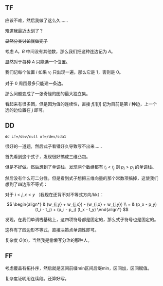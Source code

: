 ## TF
应该不难，然后我做了这么久……

难道我最近太划了？

~~显然分类讨论就做完了~~

考虑 $A$，$B$ 中间没有其他数，那么我们把这种连边记为 $A$。

显然对于每种 $A$ 只能选一个位置。

我们记每个位置 $i$ 如果 $v_i$ 只出现一遍，那么它是 $1$，否则是 $0$。

对于 $0$ 周围最多只能建一条边。

那么问题变成了一张奇怪的图的最大独立集。

看起来有很多团，但是因为值的连续性，直接 $f[i][j]$ 记为目前是第 $i$ 种边，上一个选的边位置在 $j$ 即可。

## DD
	dd if=/dev/null of=/dev/sda1

很好的一道题，然后式子看错好久导致写不出来……

首先看到这个式子，发现很好搞成三维凸包。

但是不好做。然后想到了单调栈，发现两个数组都有 $t_i < t_j$ 则 $p_i > p_j$ 的单调栈。

然后没有什么可二分性。但是看到式子想把三维向量的那个常数项搞掉，这使我们想到了四边形不等式：

对于 $i < j, x < y$ （我现在还背不对不等式方向/kk）：

$$
\begin{align*}
& (w_{i,y} + w_{j,x}) - (w_{i,x} + w_{j,y}) \\
= & (p_x - p_y) (t_i - t_j) + (p_i - p_j) (t_x - t_y)
\end{align*}
$$

发现，在我们单调栈基础上，这四项符号都是固定的，那么式子符号也是固定的。

这样有了四边形不等式，直接决策点单调性即可。

复杂度 $O(n)$，当然我是偷懒写分治的那种人。

## FF
考虑覆盖有拓扑序，然后就是区间前缀min区间后缀min，区间加，区间赋值。

复杂度证明用连续段。还算好写。
